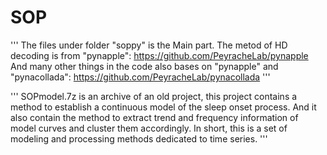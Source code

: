 # SOP
'''
The files under folder "soppy" is the Main part.
The metod of HD decoding is from "pynapple": https://github.com/PeyracheLab/pynapple
And many other things in the code also bases on "pynapple" and "pynacollada": https://github.com/PeyracheLab/pynacollada
'''



'''
SOPmodel.7z is an archive of an old project, this project contains a method to establish a continuous model of the sleep onset process. And it also contain the method to extract trend and frequency information of model curves and cluster them accordingly. In short, this is a set of modeling and processing methods dedicated to time series.
'''
